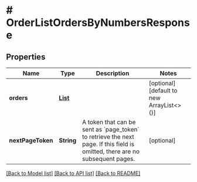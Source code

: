 # # OrderListOrdersByNumbersResponse


## Properties 


Name | Type | Description | Notes
------------ | ------------- | ------------- | -------------
**orders**| [**List<OrderOrderData>**](OrderOrderData.md) |   | [optional] [default to new ArrayList<>()]
**nextPageToken**| **String** | A token that can be sent as &#x60;page_token&#x60; to retrieve the next page. If this field is omitted, there are no subsequent pages.  | [optional]


[[Back to Model list]](../../README.md#models) [[Back to API list]](../../README.md#endpoints) [[Back to README]](../../README.md)

